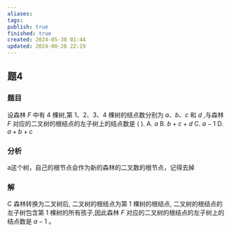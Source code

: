 ```yaml
---
aliases: 
tags: 
publish: true
finished: true
created: 2024-05-30 01:44
updated: 2024-08-26 22:19
---
```

## 题4
### 题目
设森林 $F$ 中有 4 棵树,第 1、2、3、4 棵树的结点数分别为 $a、b、c$ 和 $d$ ,与森林 $F$ 对应的二叉树的根结点的左子树上的结点数是 ( ).
A. $a$ 
B. $b + c + d$ 
C. $a - 1$ 
D. $a + b + c$
### 分析
a这个树，自己的根节点会作为新的森林的二叉数的根节点，记得去掉
### 解
C
森林转换为二叉树后, 二叉树的根结点为第 1 棵树的根结点, 二叉树的根结点的左子树包含第 1 棵树的所有孩子,因此森林 $F$ 对应的二叉树的根结点的左子树上的结点数是 $a - 1$ 。